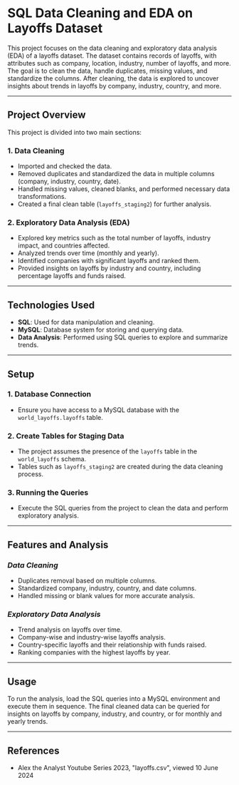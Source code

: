 # SQL Data Cleaning and EDA on Layoffs Dataset

This project focuses on the data cleaning and exploratory data analysis (EDA) of a layoffs dataset. The dataset contains records of layoffs, with attributes such as company, location, industry, number of layoffs, and more. The goal is to clean the data, handle duplicates, missing values, and standardize the columns. After cleaning, the data is explored to uncover insights about trends in layoffs by company, industry, country, and more.

---

## **Project Overview**

This project is divided into two main sections:

### 1. Data Cleaning
- Imported and checked the data.
- Removed duplicates and standardized the data in multiple columns (company, industry, country, date).
- Handled missing values, cleaned blanks, and performed necessary data transformations.
- Created a final clean table (`layoffs_staging2`) for further analysis.

### 2. Exploratory Data Analysis (EDA)
- Explored key metrics such as the total number of layoffs, industry impact, and countries affected.
- Analyzed trends over time (monthly and yearly).
- Identified companies with significant layoffs and ranked them.
- Provided insights on layoffs by industry and country, including percentage layoffs and funds raised.

---

## **Technologies Used**

- **SQL**: Used for data manipulation and cleaning.
- **MySQL**: Database system for storing and querying data.
- **Data Analysis**: Performed using SQL queries to explore and summarize trends.

---

## **Setup**

### 1. Database Connection
- Ensure you have access to a MySQL database with the `world_layoffs.layoffs` table.

### 2. Create Tables for Staging Data
- The project assumes the presence of the `layoffs` table in the `world_layoffs` schema.
- Tables such as `layoffs_staging2` are created during the data cleaning process.

### 3. Running the Queries
- Execute the SQL queries from the project to clean the data and perform exploratory analysis.

---

## **Features and Analysis**

### *Data Cleaning*
- Duplicates removal based on multiple columns.
- Standardized company, industry, country, and date columns.
- Handled missing or blank values for more accurate analysis.

### *Exploratory Data Analysis*
- Trend analysis on layoffs over time.
- Company-wise and industry-wise layoffs analysis.
- Country-specific layoffs and their relationship with funds raised.
- Ranking companies with the highest layoffs by year.

---

## **Usage**

To run the analysis, load the SQL queries into a MySQL environment and execute them in sequence. The final cleaned data can be queried for insights on layoffs by company, industry, and country, or for monthly and yearly trends.

---

## **References**

- Alex the Analyst Youtube Series 2023, "layoffs.csv", viewed 10 June 2024
  
